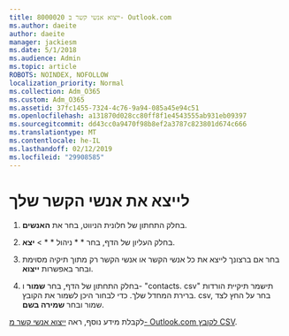 ```yaml
---
title: 8000020 ייצוא אנשי קשר ב- Outlook.com
ms.author: daeite
author: daeite
manager: jackiesm
ms.date: 5/1/2018
ms.audience: Admin
ms.topic: article
ROBOTS: NOINDEX, NOFOLLOW
localization_priority: Normal
ms.collection: Adm_O365
ms.custom: Adm_O365
ms.assetid: 37fc1455-7324-4c76-9a94-085a45e94c51
ms.openlocfilehash: a131870d028cc80ff8f1e4543555ab931eb09397
ms.sourcegitcommit: dd43cc0a9470f98b8ef2a3787c823801d674c666
ms.translationtype: MT
ms.contentlocale: he-IL
ms.lasthandoff: 02/12/2019
ms.locfileid: "29908585"
---
```

# <a name="export-your-contacts"></a>לייצא את אנשי הקשר שלך

1. בחלק התחתון של חלונית הניווט, בחר את **האנשים**.
    
2. בחלק העליון של הדף, בחר * * ניהול * * \> **יצא**.
    
3. בחר אם ברצונך לייצא את כל אנשי הקשר או אנשי הקשר רק מתוך תיקיה מסוימת ובחר באפשרות **ייצוא**. 
    
4. בחלק התחתון של הדף, בחר **שמור** ו- "contacts. csv" תישמר תיקיית הורדות ברירת המחדל שלך. כדי לבחור היכן לשמור את הקובץ. csv, בחר על החץ לצד שמור ובחר **שמירה בשם**. 
    
לקבלת מידע נוסף, ראה [ייצוא אנשי קשר מ- Outlook.com לקובץ CSV](https://go.microsoft.com/fwlink/p/?linkid=873137).
  

